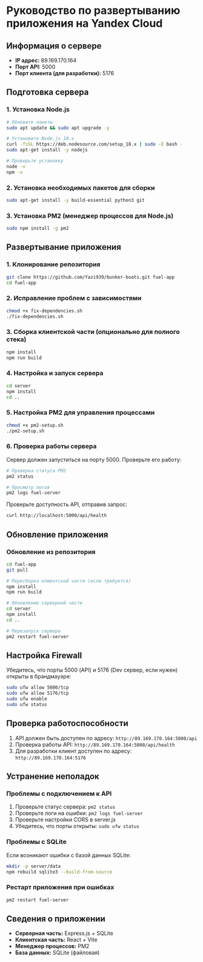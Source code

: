 # Руководство по развертыванию приложения на Yandex Cloud

## Информация о сервере
- **IP адрес:** 89.169.170.164
- **Порт API:** 5000
- **Порт клиента (для разработки):** 5176

## Подготовка сервера

### 1. Установка Node.js
```bash
# Обновите пакеты
sudo apt update && sudo apt upgrade -y

# Установите Node.js 18.x
curl -fsSL https://deb.nodesource.com/setup_18.x | sudo -E bash -
sudo apt-get install -y nodejs

# Проверьте установку
node -v
npm -v
```

### 2. Установка необходимых пакетов для сборки
```bash
sudo apt-get install -y build-essential python3 git
```

### 3. Установка PM2 (менеджер процессов для Node.js)
```bash
sudo npm install -g pm2
```

## Развертывание приложения

### 1. Клонирование репозитория
```bash
git clone https://github.com/Yazi939/bunker-boats.git fuel-app
cd fuel-app
```

### 2. Исправление проблем с зависимостями
```bash
chmod +x fix-dependencies.sh
./fix-dependencies.sh
```

### 3. Сборка клиентской части (опционально для полного стека)
```bash
npm install
npm run build
```

### 4. Настройка и запуск сервера
```bash
cd server
npm install
cd ..
```

### 5. Настройка PM2 для управления процессами
```bash
chmod +x pm2-setup.sh
./pm2-setup.sh
```

### 6. Проверка работы сервера
Сервер должен запуститься на порту 5000. Проверьте его работу:
```bash
# Проверка статуса PM2
pm2 status

# Просмотр логов
pm2 logs fuel-server
```

Проверьте доступность API, отправив запрос:
```bash
curl http://localhost:5000/api/health
```

## Обновление приложения

### Обновление из репозитория
```bash
cd fuel-app
git pull

# Пересборка клиентской части (если требуется)
npm install
npm run build

# Обновление серверной части
cd server
npm install
cd ..

# Перезапуск сервера
pm2 restart fuel-server
```

## Настройка Firewall

Убедитесь, что порты 5000 (API) и 5176 (Dev сервер, если нужен) открыты в брандмауэре:

```bash
sudo ufw allow 5000/tcp
sudo ufw allow 5176/tcp
sudo ufw enable
sudo ufw status
```

## Проверка работоспособности

1. API должен быть доступен по адресу: `http://89.169.170.164:5000/api`
2. Проверка работы API: `http://89.169.170.164:5000/api/health`
3. Для разработки клиент доступен по адресу: `http://89.169.170.164:5176`

## Устранение неполадок

### Проблемы с подключением к API
1. Проверьте статус сервера: `pm2 status`
2. Проверьте логи на ошибки: `pm2 logs fuel-server`
3. Проверьте настройки CORS в server.js
4. Убедитесь, что порты открыты: `sudo ufw status`

### Проблемы с SQLite
Если возникают ошибки с базой данных SQLite:
```bash
mkdir -p server/data
npm rebuild sqlite3 --build-from-source
```

### Рестарт приложения при ошибках
```bash
pm2 restart fuel-server
```

## Сведения о приложении

- **Серверная часть:** Express.js + SQLite
- **Клиентская часть:** React + Vite
- **Менеджер процессов:** PM2
- **База данных:** SQLite (файловая) 